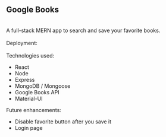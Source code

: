 ## Google Books
<br>
A full-stack MERN app to search and save your favorite books.
<br>
<br>
Deployment:
<br>
<br>
Technologies used: 
<ul>
<li>React
<li>Node
<li>Express
<li>MongoDB / Mongoose
<li>Google Books API
<li>Material-UI
</ul>
Future enhancements:
<ul>
<li>Disable favorite button after you save it
<li>Login page
<ul>